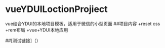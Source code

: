 # vueYDUILoctionProjiect
vue结合YDUI的本地项目模板，适用于微信的小型页面
##项目内容
+reset css
+rem布局
+vue+YDUI本地应用

##[测试链接]（）

